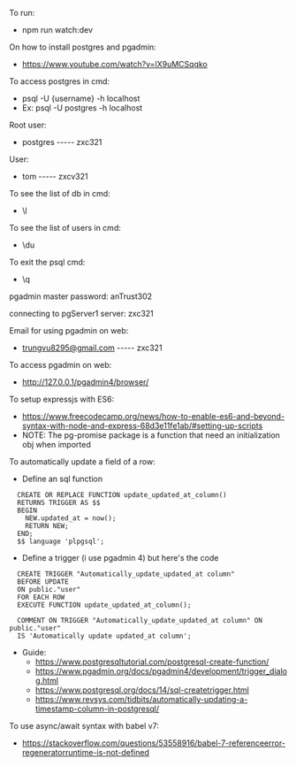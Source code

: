 To run:
  - npm run watch:dev

On how to install postgres and pgadmin:
  - https://www.youtube.com/watch?v=lX9uMCSqqko

To access postgres in cmd:
  - psql -U {username} -h localhost
  - Ex: psql -U postgres -h localhost 

Root user:
  - postgres ----- zxc321

User:
  - tom ----- zxcv321 

To see the list of db in cmd:
  - \l

To see the list of users in cmd:
  - \du

To exit the psql cmd:
  - \q

pgadmin master password: anTrust302

connecting to pgServer1 server: zxc321

Email for using pgadmin on web:
  - trungvu8295@gmail.com ----- zxc321

To access pgadmin on web:
  - http://127.0.0.1/pgadmin4/browser/

To setup expressjs with ES6:
  - https://www.freecodecamp.org/news/how-to-enable-es6-and-beyond-syntax-with-node-and-express-68d3e11fe1ab/#setting-up-scripts
  - NOTE: The pg-promise package is a function that need an initialization obj when imported

To automatically update a field of a row:
  - Define an sql function
  ```
    CREATE OR REPLACE FUNCTION update_updated_at_column() 
    RETURNS TRIGGER AS $$
    BEGIN
      NEW.updated_at = now();
      RETURN NEW; 
    END;
    $$ language 'plpgsql';
  ```

  - Define a trigger (i use pgadmin 4) but here's the code
  ```
    CREATE TRIGGER "Automatically_update_updated_at column"
    BEFORE UPDATE 
    ON public."user"
    FOR EACH ROW
    EXECUTE FUNCTION update_updated_at_column();

    COMMENT ON TRIGGER "Automatically_update_updated_at column" ON public."user"
    IS 'Automatically update updated_at column';
  ```

  - Guide: 
    - https://www.postgresqltutorial.com/postgresql-create-function/
    - https://www.pgadmin.org/docs/pgadmin4/development/trigger_dialog.html
    - https://www.postgresql.org/docs/14/sql-createtrigger.html
    - https://www.revsys.com/tidbits/automatically-updating-a-timestamp-column-in-postgresql/

To use async/await syntax with babel v7:
  - https://stackoverflow.com/questions/53558916/babel-7-referenceerror-regeneratorruntime-is-not-defined